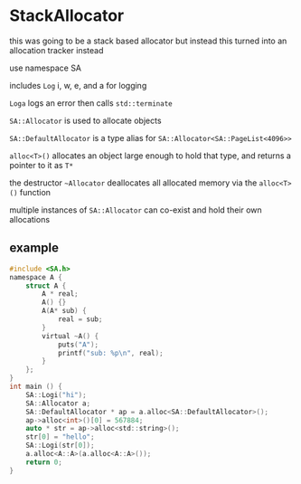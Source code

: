 # StackAllocator

this was going to be a stack based allocator but instead this turned into an allocation tracker instead

use namespace SA 

includes `Log` i, w, e, and a for logging

`Loga` logs an error then calls `std::terminate`

`SA::Allocator` is used to allocate objects

`SA::DefaultAllocator` is a type alias for `SA::Allocator<SA::PageList<4096>>`

`alloc<T>()` allocates an object large enough to hold that type, and returns a pointer to it as `T*`

the destructor `~Allocator` deallocates all allocated memory via the `alloc<T>()` function

multiple instances of `SA::Allocator` can co-exist and hold their own allocations

## example

```c
#include <SA.h>
namespace A {
    struct A {
        A * real;
        A() {}
        A(A* sub) {
            real = sub;
        }
        virtual ~A() {
            puts("A");
            printf("sub: %p\n", real);
        }
    };
}
int main () {
    SA::Logi("hi");
    SA::Allocator a;
    SA::DefaultAllocator * ap = a.alloc<SA::DefaultAllocator>();
    ap->alloc<int>()[0] = 567884;
    auto * str = ap->alloc<std::string>();
    str[0] = "hello";
    SA::Logi(str[0]);
    a.alloc<A::A>(a.alloc<A::A>());
    return 0;
}
```
